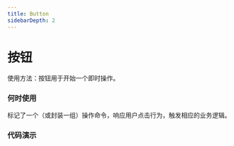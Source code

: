 ```yaml
---
title: Button
sidebarDepth: 2
---
```

# 按钮
使用方法：按钮用于开始一个即时操作。

### 何时使用
标记了一个（或封装一组）操作命令，响应用户点击行为，触发相应的业务逻辑。
### 代码演示

<ClientOnly> 
  <button-demo class='demo'></button-demo>
</ClientOnly> 